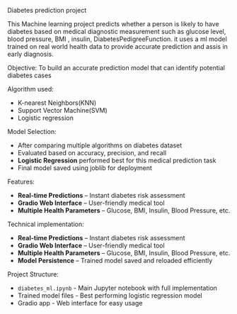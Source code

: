 Diabetes prediction project

This Machine learning project predicts whether a person is likely to have diabetes based on medical diagnostic measurement such as glucose level, blood pressure, BMI , insulin, DiabetesPedigreeFunction. it uses a ml model trained on real world  health data to provide accurate prediction and assis in early diagnosis.

Objective:
To build an accurate prediction model that can identify potential diabetes cases

Algorithm used:
- K-nearest Neighbors(KNN)
- Support Vector Machine(SVM)
- Logistic regression
  
Model Selection:
- After comparing multiple algorithms on diabetes dataset
- Evaluated based on accuracy, precision, and recall
- **Logistic Regression** performed best for this medical prediction task
- Final model saved using joblib for deployment
  
 Features:
- **Real-time Predictions** – Instant diabetes risk assessment  
- **Gradio Web Interface** – User-friendly medical tool  
- **Multiple Health Parameters** – Glucose, BMI, Insulin, Blood Pressure, etc.
  
Technical implementation:
- **Real-time Predictions** – Instant diabetes risk assessment  
- **Gradio Web Interface** – User-friendly medical tool  
- **Multiple Health Parameters** – Glucose, BMI, Insulin, Blood Pressure, etc.  
- **Model Persistence** – Trained model saved and reloaded efficiently

Project Structure:

- `diabetes_ml.ipynb` - Main Jupyter notebook with full implementation
- Trained model files - Best performing logistic regression model
- Gradio app - Web interface for easy usage
